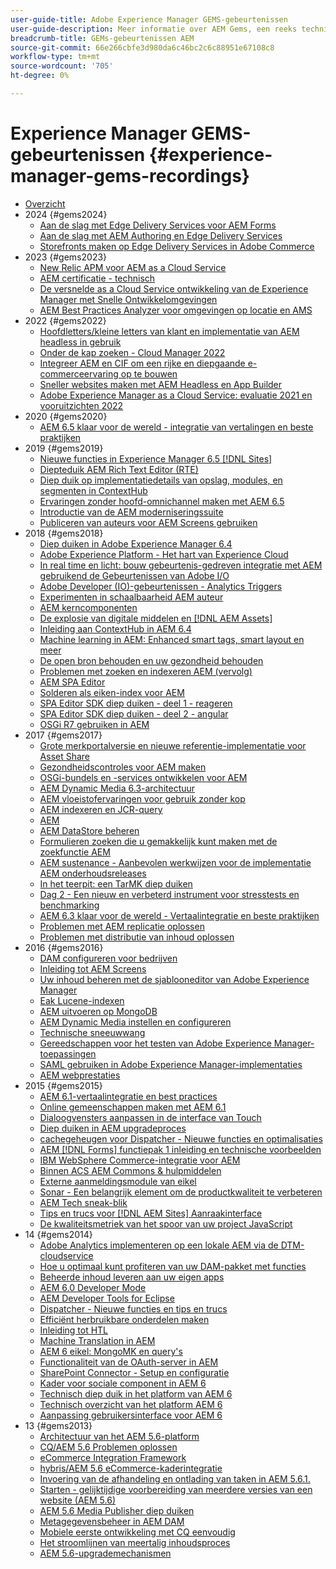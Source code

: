 ```yaml
---
user-guide-title: Adobe Experience Manager GEMS-gebeurtenissen
user-guide-description: Meer informatie over AEM Gems, een reeks technische diepteduiken van Adobe Experience Manager-experts.
breadcrumb-title: GEMs-gebeurtenissen AEM
source-git-commit: 66e266cbfe3d980da6c46bc2c6c88951e67108c8
workflow-type: tm+mt
source-wordcount: '705'
ht-degree: 0%

---
```



# Experience Manager GEMS-gebeurtenissen {#experience-manager-gems-recordings}

+ [Overzicht](overview.md)
+ 2024 {#gems2024}
   + [Aan de slag met Edge Delivery Services voor AEM Forms](gems2024/edge-delivery-for-aem-forms.md)
   + [Aan de slag met AEM Authoring en Edge Delivery Services](/help/experience-manager-gems/gems2024/aem-authoring-and-edge-delivery.md)
   + [Storefronts maken op Edge Delivery Services in Adobe Commerce](/help/experience-manager-gems/gems2024/storefronts-on-edge-delivery-with-adobe-commerce.md)
+ 2023 {#gems2023}
   + [New Relic APM voor AEM as a Cloud Service](gems2023/newrelic-apm-for-aem-cloud-service.md)
   + [AEM certificatie - technisch](gems2023/aem-certification-technical.md)
   + [De versnelde as a Cloud Service ontwikkeling van de Experience Manager met Snelle Ontwikkelomgevingen](/help/experience-manager-gems/gems2023/rapid-development-environments.md)
   + [AEM Best Practices Analyzer voor omgevingen op locatie en AMS](gems2023/aem-best-practices-analyzer.md)
+ 2022 {#gems2022}
   + [Hoofdletters/kleine letters van klant en implementatie van AEM headless in gebruik](gems2022/customer-use-case-and-implementation-of-aem-headless-in-use.md)
   + [Onder de kap zoeken - Cloud Manager 2022](gems2022/looking-under-the-hood-cloud-manager-2022.md)
   + [Integreer AEM en CIF om een rijke en diepgaande e-commerceervaring op te bouwen](gems2022/aem-and-cif-framework-integration.md)
   + [Sneller websites maken met AEM Headless en App Builder](gems2022/build-sites-faster-with-headless-and-appbuilder.md)
   + [Adobe Experience Manager as a Cloud Service: evaluatie 2021 en vooruitzichten 2022](gems2022/aemcloudservice-2021-review-and-outlook.md)
+ 2020 {#gems2020}
   + [AEM 6.5 klaar voor de wereld - integratie van vertalingen en beste praktijken](gems2020/aem65-readyfortheworld-translationintegration-bestpractices.md)
+ 2019 {#gems2019}
   + [Nieuwe functies in Experience Manager 6.5 [!DNL Sites]](gems2019/adobe-experience-manager-6-5-sites-whats-new.md)
   + [Diepteduik AEM Rich Text Editor (RTE)](gems2019/aem-rich-text-editor-rte-deep-dive1.md)
   + [Diep duik op implementatiedetails van opslag, modules, en segmenten in ContextHub](gems2019/contexthub-deep-dive.md)
   + [Ervaringen zonder hoofd-omnichannel maken met AEM 6.5](gems2019/creating-headless-omnichannel-experiences-with-aem-65.md)
   + [Introductie van de AEM moderniseringssuite](gems2019/introducing-the-aem-modernization-suite.md)
   + [Publiceren van auteurs voor AEM Screens gebruiken](gems2019/leveraging-author-publish-for-aem-screens.md)
+ 2018 {#gems2018}
   + [Diep duiken in Adobe Experience Manager 6.4](gems2018/aem-6-4-technical-sneak-peek.md)
   + [Adobe Experience Platform - Het hart van Experience Cloud](gems2018/aem-acp.md)
   + [In real time en licht: bouw gebeurtenis-gedreven integratie met AEM gebruikend de Gebeurtenissen van Adobe I/O](gems2018/aem-adobe-io.md)
   + [Adobe Developer (IO)-gebeurtenissen - Analytics Triggers](gems2018/aem-analytics-triggers.md)
   + [Experimenten in schaalbaarheid AEM auteur](gems2018/aem-author-scalability1.md)
   + [AEM kerncomponenten](gems2018/aem-core-components.md)
   + [De explosie van digitale middelen en [!DNL AEM Assets]](gems2018/aem-digital-asset-explosion.md)
   + [Inleiding aan ContextHub in AEM 6.4](gems2018/aem-intro-to-contexthub.md)
   + [Machine learning in AEM: Enhanced smart tags, smart layout en meer](gems2018/aem-machine-learning.md)
   + [De open bron behouden en uw gezondheid behouden](gems2018/aem-maintaining-open-source.md)
   + [Problemen met zoeken en indexeren AEM (vervolg)](gems2018/aem-query-and-index-troubleshooting2.md)
   + [AEM SPA Editor](gems2018/aem-spa-editor.md)
   + [Solderen als eiken-index voor AEM](gems2018/solr-as-an-oak-index-for-aem.md)
   + [SPA Editor SDK diep duiken - deel 1 - reageren](gems2018/spa-editor-sdk-deep-dive-react.md)
   + [SPA Editor SDK diep duiken - deel 2 - angular](gems2018/spa-editor-sdk-deep-dive-angular.md)
   + [OSGi R7 gebruiken in AEM](gems2018/using-osgi-r7-in-aem.md)
+ 2017 {#gems2017}
   + [Grote merkportalversie en nieuwe referentie-implementatie voor Asset Share](gems2017/aem-brand-portal.md)
   + [Gezondheidscontroles voor AEM maken](gems2017/aem-building-health-checks-for-aem.md)
   + [OSGi-bundels en -services ontwikkelen voor AEM](gems2017/aem-developing-osgi-bundles-services-for-aem.md)
   + [AEM Dynamic Media 6.3-architectuur](gems2017/aem-dynamic-media-architecture.md)
   + [AEM vloeistofervaringen voor gebruik zonder kop](gems2017/aem-headless-usecases.md)
   + [AEM indexeren en JCR-query](gems2017/aem-indexing-jcr-query.md)
   + [AEM](gems2017/aem-integrations.md)
   + [AEM DataStore beheren](gems2017/aem-managing-aem-datastore.md)
   + [Formulieren zoeken die u gemakkelijk kunt maken met de zoekfunctie AEM](gems2017/aem-search-forms-using-querybuilder.md)
   + [AEM sustenance - Aanbevolen werkwijzen voor de implementatie AEM onderhoudsreleases](gems2017/aem-sustenance-best-practices-deploying-maintenance-releases.md)
   + [In het teerpit: een TarMK diep duiken](gems2017/aem-tarmk-deepdive.md)
   + [Dag 2 - Een nieuw en verbeterd instrument voor stresstests en benchmarking](gems2017/aem-toughday2-stress-testing-benchmarking-tool.md)
   + [AEM 6.3 klaar voor de wereld - Vertaalintegratie en beste praktijken](gems2017/aem-translation-best-practices.md)
   + [Problemen met AEM replicatie oplossen](gems2017/aem-troubleshooting-aem-replication.md)
   + [Problemen met distributie van inhoud oplossen](gems2017/aem-troubleshooting-sling.md)
+ 2016 {#gems2016}
   + [DAM configureren voor bedrijven](gems2016/aem-configuring-dam-for-enterprise.md)
   + [Inleiding tot AEM Screens](gems2016/aem-introduction-to-aem-screens.md)
   + [Uw inhoud beheren met de sjablooneditor van Adobe Experience Manager](gems2016/aem-managing-content-with-template-editor.md)
   + [Eak Lucene-indexen](gems2016/aem-oak-lucene-indexes.md)
   + [AEM uitvoeren op MongoDB](gems2016/aem-running-aem-on-mongodb.md)
   + [AEM Dynamic Media instellen en configureren](gems2016/aem-setup-and-configure-aem-dynamic-media.md)
   + [Technische sneeuwwang](gems2016/aem-technical-sneak-peek.md)
   + [Gereedschappen voor het testen van Adobe Experience Manager-toepassingen](gems2016/aem-testing-tools-for-aem-apps.md)
   + [SAML gebruiken in Adobe Experience Manager-implementaties](gems2016/aem-utilizing-saml-in-aem-deployments.md)
   + [AEM webprestaties](gems2016/aem-web-performance.md)
+ 2015 {#gems2015}
   + [AEM 6.1-vertaalintegratie en best practices](gems2015/aem-6-1-translation-integration-and-best-practices.md)
   + [Online gemeenschappen maken met AEM 6.1](gems2015/aem-creating-online-communities-with-aem-6-1.md)
   + [Dialoogvensters aanpassen in de interface van Touch](gems2015/aem-customizing-dialog-fields-in-touch-ui.md)
   + [Diep duiken in AEM upgradeproces](gems2015/aem-deep-dive-into-aem-upgrade-process.md)
   + [cachegeheugen voor Dispatcher - Nieuwe functies en optimalisaties](gems2015/aem-dispatcher-caching-new-features-and-optimizations.md)
   + [AEM [!DNL Forms] functiepak 1 inleiding en technische voorbeelden](gems2015/aem-forms-feature-pack-1-introduction-and-technical-samples.md)
   + [IBM WebSphere Commerce-integratie voor AEM](gems2015/aem-ibm-websphere-commerce-integration-for-aem.md)
   + [Binnen ACS AEM Commons &amp; hulpmiddelen](gems2015/aem-inside-acs-aem-commons-and-tools.md)
   + [Externe aanmeldingsmodule van eikel](gems2015/aem-oak-external-login-module-authenticating-with-ldap-and-beyond.md)
   + [Sonar - Een belangrijk element om de productkwaliteit te verbeteren](gems2015/aem-sonar-a-key-element-to-improve-product-quality.md)
   + [AEM Tech sneak-blik](gems2015/aem-tech-sneak-peek.md)
   + [Tips en trucs voor [!DNL AEM Sites] Aanraakinterface](gems2015/aem-tips-and-tricks-for-aem-sites-touch-ui.md)
   + [De kwaliteitsmetriek van het spoor van uw project JavaScript](gems2015/aem-track-quality-metrics-of-your-javascript-project.md)
+ 14 {#gems2014}
   + [Adobe Analytics implementeren op een lokale AEM via de DTM-cloudservice](gems2014/aem-adobe-analytics-dynamic-tag-management.md)
   + [Hoe u optimaal kunt profiteren van uw DAM-pakket met functies](gems2014/aem-dam-feature-pack.md)
   + [Beheerde inhoud leveren aan uw eigen apps](gems2014/aem-delivering-managed-content-to-your-native-apps.md)
   + [AEM 6.0 Developer Mode](gems2014/aem-developer-mode.md)
   + [AEM Developer Tools for Eclipse](gems2014/aem-developer-tools-for-eclipse.md)
   + [Dispatcher - Nieuwe functies en tips en trucs](gems2014/aem-dispatcher.md)
   + [Efficiënt herbruikbare onderdelen maken](gems2014/aem-efficiently-build-reusable-components.md)
   + [Inleiding tot HTL](gems2014/aem-introduction-to-htl.md)
   + [Machine Translation in AEM](gems2014/aem-machine-translation-in-aem.md)
   + [AEM 6 eikel: MongoMK en query&#39;s](gems2014/aem-oak-mongomk-and-queries.md)
   + [Functionaliteit van de OAuth-server in AEM](gems2014/aem-oauth-server-functionality-in-aem.md)
   + [SharePoint Connector - Setup en configuratie](gems2014/aem-sharepoint-connector-setup-and-configuration.md)
   + [Kader voor sociale component in AEM 6](gems2014/aem-social-component-framework-in-aem-6.md)
   + [Technisch diep duik in het platform van AEM 6](gems2014/aem-technical-deep-dive-into-the-aem-6-platform.md)
   + [Technisch overzicht van het platform AEM 6](gems2014/aem-technical-overview-of-the-aem-6-platform.md)
   + [Aanpassing gebruikersinterface voor AEM 6](gems2014/aem-user-interface-customization-for-aem6.md)
+ 13 {#gems2013}
   + [Architectuur van het AEM 5.6-platform](gems2013/aem-architecture-of-the-aem-5-6-platform.md)
   + [CQ/AEM 5.6 Problemen oplossen](gems2013/aem-cq-aem-5-6-troubleshooting.md)
   + [eCommerce Integration Framework](gems2013/aem-ecommerce-integration-framework.md)
   + [hybris/AEM 5.6 eCommerce-kaderintegratie](gems2013/aem-hybris-ecommerce-framework-integration.md)
   + [Invoering van de afhandeling en ontlading van taken in AEM 5.6.1.](gems2013/aem-job-handling-and-offloading.md)
   + [Starten - gelijktijdige voorbereiding van meerdere versies van een website (AEM 5.6)](gems2013/aem-launches.md)
   + [AEM 5.6 Media Publisher diep duiken](gems2013/aem-media-publisher-deep-dive.md)
   + [Metagegevensbeheer in AEM DAM](gems2013/aem-metadata-management-in-aem-dam.md)
   + [Mobiele eerste ontwikkeling met CQ eenvoudig](gems2013/aem-mobile-first-development-with-cq-made-easy.md)
   + [Het stroomlijnen van meertalig inhoudsproces](gems2013/aem-streamlining-multilingual-content-process.md)
   + [AEM 5.6-upgrademechanismen](gems2013/aem-upgrade-mechanisms.md)

<!--
+ [Archive] {#archive}
    + [AEM 6 Oak: MongoMK and Queries](archive/aem-oak-mongomk-and-queries.md)
    + [Search forms made easy with the AEM querybuilder](archive/aem-search-forms-using-querybuilder.md)
    + [Deep Dive on implementation details of stores, modules and segments in ContextHub](archive/contexthub-deep-dive.md)
    + [AEM Web Performance](archive/aem-web-performance.md)
    + [AEM Query and Index Troubleshooting](archive/aem-query-and-index-troubleshooting.md)
    + [User Interface Customization for AEM 6](archive/aem-user-interface-customization-for-aem6.md)
    + [Technical Sneak Peek](archive/aem-technical-sneak-peek.md)
    + [Customizing Dialog Fields in Touch UI](archive/aem-customizing-dialog-fields-in-touch-ui.md)
    + [Building Health Checks for AEM](archive/aem-building-health-checks-for-aem.md)
    + [Running AEM on MongoDB](archive/aem-running-aem-on-mongodb.md)
    + [AEM 5.6 Media Publisher Deep Dive ](archive/aem-media-publisher-deep-dive.md)
    + [AEM Fluid Experiences for headless usecases](archive/aem-headless-usecases.md)
    + [The Digital Asset Explosion & AEM Assets](archive/aem-digital-asset-explosion.md)
    + [Introduction of Job Handling and Offloading in AEM 5.6.1. ](archive/aem-job-handling-and-offloading.md)
    + [Technical Overview of the AEM 6 Platform](archive/aem-technical-overview-of-the-aem-6-platform.md)
    + [Launches: concurrent preparation of multiple versions of a website (AEM 5.6) ](archive/aem-launches.md)
    + [Efficiently Build Reusable Components](archive/aem-efficiently-build-reusable-components.md)
    + [AEM Integrations - a solid foundation goes a long way](archive/aem-integrations.md)
    + [Dispatcher - New features and best practices](archive/aem-dispatcher.md)
    + [Adobe Experience Manager 6.5 Sites - What's New](archive/adobe-experience-manager-6-5-sites-whats-new.md)
    + [Oak's External Login Module - Authenticating with LDAP and Beyond](archive/aem-oak-external-login-module-authenticating-with-ldap-and-beyond.md)
    + [Troubleshooting AEM Replication](archive/aem-troubleshooting-aem-replication.md)
    + [Metadata Management in AEM DAM](archive/aem-metadata-management-in-aem-dam.md)
    + [AEM 6.5 Ready for the World - Translation Integration & Best Practices](archive/aem65-readyfortheworld-translationintegration-bestpractices.md)
    + [hybris/AEM 5.6 eCommerce framework integration](archive/aem-hybris-ecommerce-framework-integration.md)
    + [How to deploy Adobe Analytics on a local AEM instance by using the Dynamic Tag Management cloud service](archive/aem-adobe-analytics-dynamic-tag-management.md)
    + [eCommerce Integration Framework ](archive/aem-ecommerce-integration-framework.md)
    + [Real-time and lightweight: build event-driven integrations with AEM using Adobe I/O Events](archive/aem-adobe-io.md)
    + [AEM Tech Sneak Peek](archive/aem-tech-sneak-peek.md)
    + [AEM Rich Text Editor (RTE) Deep Dive](archive/aem-rich-text-editor-rte-deep-dive1.md)
    + [Deep dive into AEM upgrade process](archive/aem-deep-dive-into-aem-upgrade-process.md)
    + [AEM SPA Editor](archive/aem-spa-editor.md)
    + [MSM and Translation: Best Practices ](archive/aem-msm-and-translation-best-practices.md)
    + [AEM Indexing and JCR Query](archive/aem-indexing-jcr-query.md)
    + [IBM WebSphere Commerce Integration for AEM](archive/aem-ibm-websphere-commerce-integration-for-aem.md)
    + [Setup and Configure AEM Dynamic Media](archive/aem-setup-and-configure-aem-dynamic-media.md)
    + [Leveraging author-publish for AEM Screens](archive/leveraging-author-publish-for-aem-screens.md)
    + [Experiments in AEM Author Scalability](archive/aem-author-scalability1.md)
    + [Introduction to AEM Screens](archive/aem-introduction-to-aem-screens.md)
    + [Creating Headless Omnichannel Experiences with AEM 6.5](archive/creating-headless-omnichannel-experiences-with-aem-65.md)
    + [Developing OSGi Bundles and Services for AEM](archive/aem-developing-osgi-bundles-services-for-aem.md)
    + [Technical Deep Dive into the AEM 6 Platform](archive/aem-technical-deep-dive-into-the-aem-6-platform.md)
    + [Adobe Experience Platform - The Heart of Experience Cloud](archive/aem-acp.md)
    + [Social Component Framework in AEM 6](archive/aem-social-component-framework-in-aem-6.md)
    + [Mobile-First Development with CQ Made Easy](archive/aem-mobile-first-development-with-cq-made-easy.md)
    + [AEM Core Components](archive/aem-core-components.md)
    + [AEM SPA Editor](archive/jcr-aem-spa-editor.md)
    + [Major Brand Portal Release and new reference implementation for Asset Share](archive/aem-brand-portal.md)
    + [Utilizing SAML in Adobe Experience Manager deployments](archive/aem-utilizing-saml-in-aem-deployments.md)
    + [AEM 6.0 Developer Mode](archive/aem-developer-mode.md)
    + [AEM [!DNL Forms] Feature Pack 1 introduction and technical samples](archive/aem-forms-feature-pack-1-introduction-and-technical-samples.md)
    + [CQ/AEM 5.6 Troubleshooting](archive/aem-cq-aem-5-6-troubleshooting.md)
    + [AEM Dynamic Media 6.3 Architecture](archive/aem-dynamic-media-architecture.md)
    + [Inside ACS AEM Commons & Tools](archive/aem-inside-acs-aem-commons-and-tools.md)
    + [Creating online Communities with AEM 6.1](archive/aem-creating-online-communities-with-aem-6-1.md)
    + [OAuth Server functionality in AEM - Embrace Federation and unleash your REST APIs!](archive/aem-oauth-server-functionality-in-aem.md)
    + [Into the tar pit: a TarMK deep dive](archive/aem-tarmk-deepdive.md)
    + [Oak Lucene Indexes](archive/aem-oak-lucene-indexes.md)
    + [AEM Developer Tools for Eclipse](archive/aem-developer-tools-for-eclipse.md)
    + [Solr as an Oak index for AEM](archive/solr-as-an-oak-index-for-aem1.md)
    + [Toughday2 - A new and improved stress testing and benchmarking tool](archive/aem-toughday2-stress-testing-benchmarking-tool.md)
    + [Introduction to ContextHub in AEM 6.4](archive/aem-intro-to-contexthub.md)
    + [Configuring the DAM for Enterprise](archive/aem-configuring-dam-for-enterprise.md)
    + [Managing AEM DataStore](archive/aem-managing-aem-datastore.md)
    + [AEM Sustenance - Best Practices for deploying AEM Maintenance Releases](archive/aem-sustenance-best-practices-deploying-maintenance-releases.md)
    + [Maintaining Open Source While Maintaining Your Sanity](archive/aem-maintaining-open-source.md)
    + [SPA Editor SDK Deep Dive - Part 1 - React ](archive/spa-editor-sdk-deep-dive-react.md)
    + [Tools to use for testing Adobe Experience Manager applications](archive/aem-testing-tools-for-aem-apps.md)
    + [Machine Learning in AEM: Enhanced Smart Tags, Smart Layout and more](archive/aem-machine-learning.md)
    + [Tips and tricks for AEM Sites Touch UI](archive/aem-tips-and-tricks-for-aem-sites-touch-ui.md)
    + [Dispatcher Caching - New Features and Optimizations](archive/aem-dispatcher-caching-new-features-and-optimizations.md)
    + [How to get the most out of your DAM Feature Pack](archive/aem-dam-feature-pack.md)
    + [Troubleshooting Sling Content Distribution](archive/aem-troubleshooting-sling.md)
    + [Introduction to HTL](archive/aem-introduction-to-htl.md)
    + [Delivering Managed Content to your Native Apps](archive/aem-delivering-managed-content-to-your-native-apps.md)
    + [SharePoint Connector - Setup and Configuration](archive/aem-sharepoint-connector-setup-and-configuration.md)
    + [AEM 6.1 Translation Integration & Best Practices](archive/aem-6-1-translation-integration-and-best-practices.md)
    + [Managing your content with the template editor of Adobe Experience Manager](archive/aem-managing-content-with-template-editor.md)
    + [SPA Editor SDK Deep Dive - Part 2 - Angular](archive/spa-editor-sdk-deep-dive-angular.md)
    + [Sonar - A key element to improve product quality](archive/aem-sonar-a-key-element-to-improve-product-quality.md)
    + [AEM 6.3 Ready for the World - Translation Integration & Best Practices](archive/aem-translation-best-practices.md)
    + [AEM 5.6 upgrade mechanisms ](archive/aem-upgrade-mechanisms.md)
    + [Track quality metrics of your Javascript project](archive/aem-track-quality-metrics-of-your-javascript-project.md)
    + [Streamlining multilingual content process](archive/aem-streamlining-multilingual-content-process.md)
    + [Deep Dive into Adobe Experience Manager 6.4](archive/aem-6-4-technical-sneak-peek.md)
    + [Machine Translation in AEM](archive/aem-machine-translation-in-aem.md)
    + [Using OSGi R7 in AEM](archive/using-osgi-r7-in-aem.md)
    + [Architecture of the AEM 5.6 Platform](archive/aem-architecture-of-the-aem-5-6-platform.md)
    + [Adobe I/O Events - Analytics Triggers](archive/aem-analytics-triggers.md)
    + [Introducing the AEM Modernization Suite](archive/introducing-the-aem-modernization-suite.md)
    + [AEM Query and Index Troubleshooting](archive/aem-query-and-index-troubleshooting2.md)
-->
